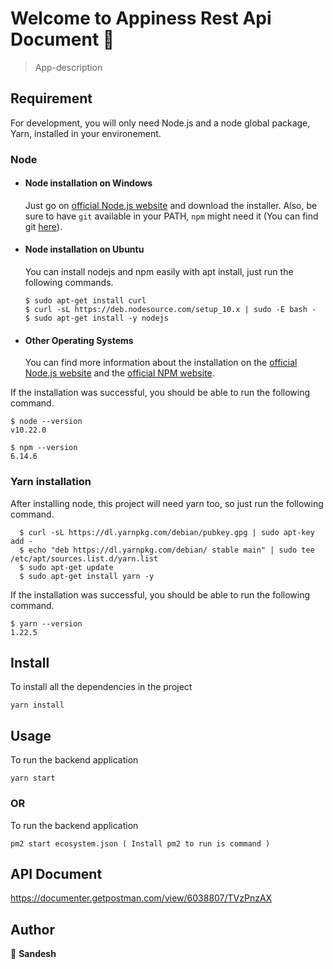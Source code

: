 # Welcome to Appiness Rest Api Document 👋

> App-description

## Requirement

For development, you will only need Node.js and a node global package, Yarn, installed in your environement.

### Node
- #### Node installation on Windows

  Just go on [official Node.js website](https://nodejs.org/) and download the installer.
Also, be sure to have `git` available in your PATH, `npm` might need it (You can find git [here](https://git-scm.com/)).

- #### Node installation on Ubuntu

  You can install nodejs and npm easily with apt install, just run the following commands.

      $ sudo apt-get install curl
      $ curl -sL https://deb.nodesource.com/setup_10.x | sudo -E bash -
      $ sudo apt-get install -y nodejs

- #### Other Operating Systems
  You can find more information about the installation on the [official Node.js website](https://nodejs.org/) and the [official NPM website](https://npmjs.org/).

If the installation was successful, you should be able to run the following command.

    $ node --version
    v10.22.0

    $ npm --version
    6.14.6


### Yarn installation
  After installing node, this project will need yarn too, so just run the following command.

      $ curl -sL https://dl.yarnpkg.com/debian/pubkey.gpg | sudo apt-key add -
      $ echo "deb https://dl.yarnpkg.com/debian/ stable main" | sudo tee /etc/apt/sources.list.d/yarn.list
      $ sudo apt-get update
      $ sudo apt-get install yarn -y

  If the installation was successful, you should be able to run the following command.

    $ yarn --version
    1.22.5

## Install

  To install all the dependencies in the project
    
    yarn install

## Usage

  To run the backend application

    yarn start

  ### OR

  To run the backend application

    pm2 start ecosystem.json ( Install pm2 to run is command )

## API Document

  https://documenter.getpostman.com/view/6038807/TVzPnzAX

## Author

👤 **Sandesh**
